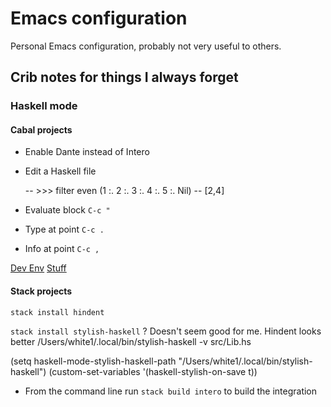 # Emacs configuration

Personal Emacs configuration, probably not very useful to others.

## Crib notes for things I always forget

### Haskell mode

#### Cabal projects

- Enable Dante instead of Intero
- Edit a Haskell file

    -- >>> filter even (1 :. 2 :. 3 :. 4 :. 5 :. Nil)
    -- [2,4]

- Evaluate block `C-c "`
- Type at point `C-c .`
- Info at point `C-c ,`

[Dev Env](http://haroldcarr.com/posts/2017-10-24-emacs-haskell-dev-env.html)
[Stuff](https://www.fosskers.ca/blog/nix-en.html)

#### Stack projects

`stack install hindent`

`stack install stylish-haskell` ? 
Doesn't seem good for me. Hindent looks better
/Users/white1/.local/bin/stylish-haskell -v src/Lib.hs

(setq haskell-mode-stylish-haskell-path "/Users/white1/.local/bin/stylish-haskell")
(custom-set-variables
 '(haskell-stylish-on-save t))
 
- From the command line run `stack build intero` to build the integration
